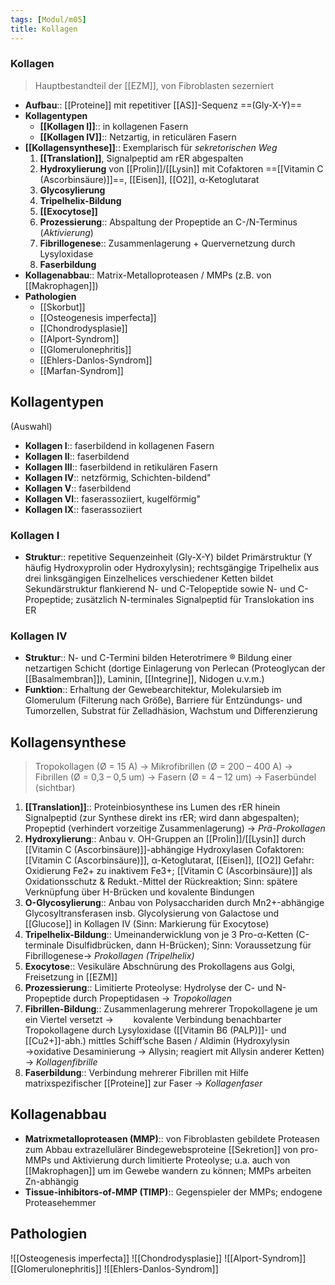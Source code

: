 ```yaml
---
tags: [Modul/m05]
title: Kollagen
---
```

### Kollagen
> Hauptbestandteil der [[EZM]], von Fibroblasten sezerniert
- **Aufbau**:: [[Proteine]] mit repetitiver [[AS]]-Sequenz ==(Gly-X-Y)==
- **Kollagentypen**
	- **[[Kollagen I]]**:: in kollagenen Fasern
	- **[[Kollagen IV]]**:: Netzartig, in reticulären Fasern
- **[[Kollagensynthese]]**:: Exemplarisch für *sekretorischen Weg*
	1. **[[Translation]]**, Signalpeptid am rER abgespalten
	2. **Hydroxylierung** von [[Prolin]]/[[Lysin]] mit Cofaktoren ==[[Vitamin C (Ascorbinsäure)]]==, [[Eisen]], [[O2]], α-Ketoglutarat
	3. **Glycosylierung**
	4. **Tripelhelix-Bildung**
	5. **[[Exocytose]]**
	6. **Prozessierung**:: Abspaltung der Propeptide an C-/N-Terminus (*Aktivierung*)
	7. **Fibrillogenese**:: Zusammenlagerung + Quervernetzung durch Lysyloxidase
	8. **Faserbildung**
- **Kollagenabbau**:: Matrix-Metalloproteasen / MMPs (z.B. von [[Makrophagen]])
- **Pathologien**
	- [[Skorbut]]
	- [[Osteogenesis imperfecta]]
	- [[Chondrodysplasie]]
	- [[Alport-Syndrom]]
	- [[Glomerulonephritis]]
	- [[Ehlers-Danlos-Syndrom]]
	- [[Marfan-Syndrom]]

## Kollagentypen
(Auswahl)
- **Kollagen I**:: faserbildend in kollagenen Fasern
- **Kollagen II**:: faserbildend
- **Kollagen III**:: faserbildend in retikulären Fasern
- **Kollagen IV**:: netzförmig, Schichten-bildend"
- **Kollagen V**:: faserbildend
- **Kollagen VI**:: faserassoziiert, kugelförmig"
- **Kollagen IX**:: faserassoziiert

### Kollagen I
- **Struktur**:: repetitive Sequenzeinheit (Gly-X-Y) bildet Primärstruktur (Y häufig Hydroxyprolin oder Hydroxylysin); rechtsgängige Tripelhelix aus drei linksgängigen Einzelhelices verschiedener Ketten bildet Sekundärstruktur flankierend N- und C-Telopeptide sowie N- und C-Propeptide; zusätzlich N-terminales Signalpeptid für Translokation ins ER

### Kollagen IV

- **Struktur**:: N- und C-Termini bilden Heterotrimere ® Bildung einer netzartigen Schicht (dortige Einlagerung von Perlecan (Proteoglycan der [[Basalmembran]]), Laminin, [[Integrine]], Nidogen u.v.m.)
- **Funktion**:: Erhaltung der Gewebearchitektur, Molekularsieb im Glomerulum (Filterung nach Größe), Barriere für Entzündungs- und Tumorzellen, Substrat für Zelladhäsion, Wachstum und Differenzierung



## Kollagensynthese
> Tropokollagen (Ø = 15 A) → Mikrofibrillen (Ø = 200 – 400 A) → Fibrillen (Ø = 0,3 – 0,5 um) → Fasern (Ø = 4 – 12 um) → Faserbündel (sichtbar)

1. **[[Translation]]**:: Proteinbiosynthese ins Lumen des rER hinein Signalpeptid (zur Synthese direkt ins rER; wird dann abgespalten); Propeptid (verhindert vorzeitige Zusammenlagerung) → *Prä-Prokollagen*
2. **Hydroxylierung**:: Anbau v. OH-Gruppen an [[Prolin]]/[[Lysin]] durch [[Vitamin C (Ascorbinsäure)]]-abhängige Hydroxylasen Cofaktoren: [[Vitamin C (Ascorbinsäure)]], α-Ketoglutarat, [[Eisen]], [[O2]] Gefahr: Oxidierung Fe2+ zu inaktivem Fe3+; [[Vitamin C (Ascorbinsäure)]] als Oxidationsschutz & Redukt.-Mittel der Rückreaktion; Sinn: spätere Verknüpfung über H-Brücken und kovalente Bindungen
3. **O-Glycosylierung**:: Anbau von Polysacchariden durch Mn2+-abhängige Glycosyltransferasen insb. Glycolysierung von Galactose und [[Glucose]] in Kollagen IV (Sinn: Markierung für Exocytose)
4. **Tripelhelix-Bildung**:: Umeinanderwicklung von je 3 Pro-α-Ketten (C-terminale Disulfidbrücken, dann H-Brücken); Sinn: Voraussetzung für Fibrillogenese→ *Prokollagen (Tripelhelix)*
5. **Exocytose**:: Vesikuläre Abschnürung des Prokollagens aus Golgi, Freisetzung in [[EZM]]
6. **Prozessierung**:: Limitierte Proteolyse: Hydrolyse der C- und N-Propeptide durch Propeptidasen → *Tropokollagen*
7. **Fibrillen-Bildung**:: Zusammenlagerung mehrerer Tropokollagene je um ein Viertel versetzt →        kovalente Verbindung benachbarter Tropokollagene durch Lysyloxidase ([[Vitamin B6 (PALP)]]- und [[Cu2+]]-abh.) mittles Schiff’sche Basen / Aldimin (Hydroxylysin →oxidative Desaminierung → Allysin; reagiert mit Allysin anderer Ketten) → *Kollagenfibrille*
8. **Faserbildung**:: Verbindung mehrerer Fibrillen mit Hilfe matrixspezifischer [[Proteine]] zur Faser → *Kollagenfaser*


## Kollagenabbau

- **Matrixmetalloproteasen (MMP)**:: von Fibroblasten gebildete Proteasen zum Abbau extrazellulärer Bindegewebsproteine [[Sekretion]] von pro-MMPs und Aktivierung durch limitierte Proteolyse; u.a. auch von [[Makrophagen]] um im Gewebe wandern zu können; MMPs arbeiten Zn-abhängig
- **Tissue-inhibitors-of-MMP (TIMP)**:: Gegenspieler der MMPs; endogene Proteasehemmer



## Pathologien

![[Osteogenesis imperfecta]]
![[Chondrodysplasie]]
![[Alport-Syndrom]]
[[Glomerulonephritis]]
![[Ehlers-Danlos-Syndrom]]